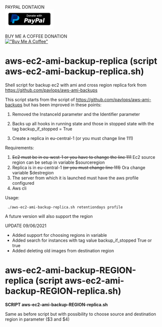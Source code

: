 PAYPAL DONTAION  
[![paypal](https://github.com/antoweb/DonateButtons/blob/master/Paypal-160.png?raw=true)](https://www.paypal.me/sistemistaitaliano/2)

BUY ME A COFFEE DONATION  
[!["Buy Me A Coffee"](https://www.buymeacoffee.com/assets/img/custom_images/orange_img.png)](https://buymeacoffee.com/sistemistaita)

# aws-ec2-ami-backup-replica (script aws-ec2-ami-backup-replica.sh)
Shell script for backup ec2 with ami and cross region replica
fork from https://github.com/pavlops/aws-ami-backups

This script starts from the script of https://github.com/pavlops/aws-ami-backups but has been improved in these points:

1) Removed the InstanceId parameter and the Identifier parameter

2) Backs up all hooks in running state and those in stopped state with the tag backup_if_stopped = True

3) Create a replica in eu-central-1 (or you must change line 111)

Requirements:

1) ~~Ec2 must be in eu-west-1 or you have to change the line 111~~ Ec2 source region can be setup in variable $sourceregion
2) Replica is in eu-central-1 ~~(or you must change line 111)~~ Ora change variable $destregion
3) The server from which it is launched must have the aws profile configured
4) Aws cli

Usage:

<pre><code> ./aws-ec2-ami-backup-replica.sh retentiondays profile </code></pre>

  
A future version will also support the region

UPDATE 09/06/2021
- Added support for choosing regions in variable
- Added search for instances with tag value backup_if_stopped True or true
- Added deleting old images from destination region

# aws-ec2-ami-backup-REGION-replica (script aws-ec2-ami-backup-REGION-replica.sh)
**SCRIPT aws-ec2-ami-backup-REGION-replica.sh**

Same as before script but with possibility to choose source and destination region in parameter ($3 and $4)
